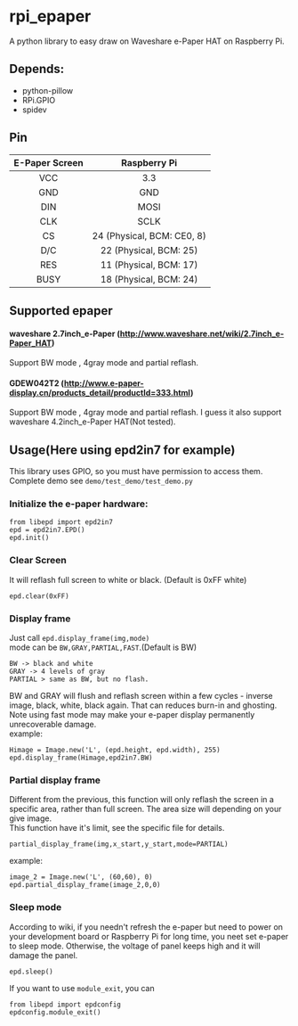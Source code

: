 # rpi_epaper
A python library to easy draw on Waveshare e-Paper HAT on Raspberry Pi.

## Depends:
- python-pillow
- RPi.GPIO
- spidev

## Pin
 |E-Paper Screen | Raspberry Pi |
 |:-:|:-:|
 | VCC | 3.3 |
 | GND | GND |
 | DIN | MOSI |
 | CLK | SCLK |
 | CS | 24 (Physical, BCM: CE0, 8) |
 | D/C | 22 (Physical, BCM: 25) |
 | RES | 11 (Physical, BCM: 17) |
 | BUSY| 18 (Physical, BCM: 24) |

## Supported epaper
#### waveshare 2.7inch_e-Paper (http://www.waveshare.net/wiki/2.7inch_e-Paper_HAT)
Support BW mode , 4gray mode and partial reflash.

#### GDEW042T2 (http://www.e-paper-display.cn/products_detail/productId=333.html)
Support BW mode , 4gray mode and partial reflash. I guess it also support waveshare 4.2inch_e-Paper HAT(Not tested).

## Usage(Here using epd2in7 for example)
This library uses GPIO, so you must have permission to access them.  
Complete demo see `demo/test_demo/test_demo.py`
### Initialize the e-paper hardware: 
```
from libepd import epd2in7
epd = epd2in7.EPD()
epd.init()
```
### Clear Screen
It will reflash full screen to white or black. (Default is 0xFF white) 
```
epd.clear(0xFF)
```
### Display frame
Just call `epd.display_frame(img,mode)`  
mode can be `BW,GRAY,PARTIAL,FAST`.(Default is BW)  
```
BW -> black and white
GRAY -> 4 levels of gray
PARTIAL > same as BW, but no flash.
```
BW and GRAY will flush and reflash screen within a few cycles -  inverse image, black, white, black again. That can reduces burn-in and ghosting.
Note using fast mode may make your e-paper display permanently unrecoverable damage.  
example:
```
Himage = Image.new('L', (epd.height, epd.width), 255)
epd.display_frame(Himage,epd2in7.BW)
```
### Partial display frame
Different from the previous, this function will only reflash the screen in a specific area, rather than full screen. The area size will depending on your give image.   
This function have it's limit, see the specific file for details.
```
partial_display_frame(img,x_start,y_start,mode=PARTIAL)
```
example:
```
image_2 = Image.new('L', (60,60), 0)
epd.partial_display_frame(image_2,0,0)
```

### Sleep mode
According to wiki, if you needn't refresh the e-paper but need to power on your development board or Raspberry Pi for long time, you neet set e-paper to sleep mode. Otherwise, the voltage of panel keeps high and it will damage the panel.
```
epd.sleep()
```
If you want to use `module_exit`, you can 
```
from libepd import epdconfig
epdconfig.module_exit()
```

